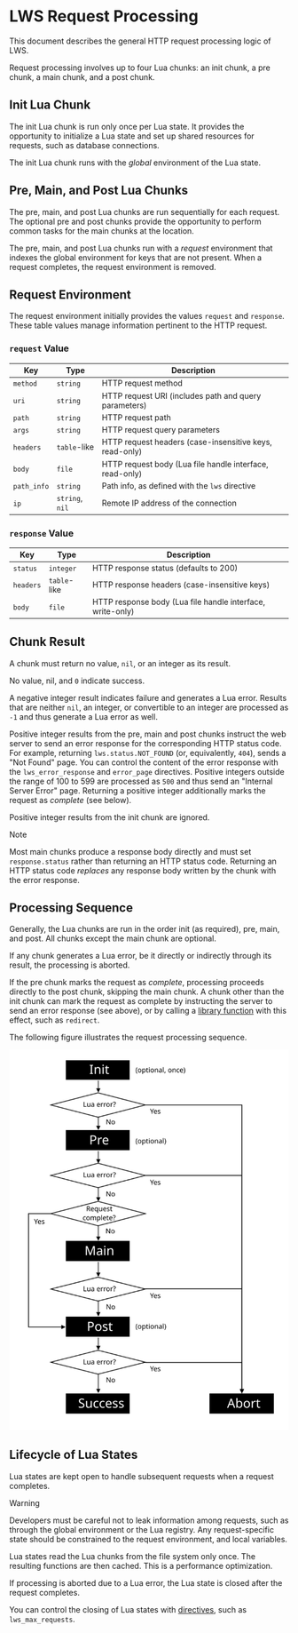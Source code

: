 # LWS Request Processing

This document describes the general HTTP request processing logic of LWS.

Request processing involves up to four Lua chunks: an init chunk, a pre chunk, a main chunk, and a
post chunk.


## Init Lua Chunk

The init Lua chunk is run only once per Lua state. It provides the opportunity to initialize a Lua
state and set up shared resources for requests, such as database connections.

The init Lua chunk runs with the *global* environment of the Lua state.


## Pre, Main, and Post Lua Chunks

The pre, main, and post Lua chunks are run sequentially for each request. The optional pre and post
chunks provide the opportunity to perform common tasks for the main chunks at the location.

The pre, main, and post Lua chunks run with a *request* environment that indexes the global
environment for keys that are not present. When a request completes, the request environment
is removed.


## Request Environment

The request environment initially provides the values `request` and `response`. These table values
manage information pertinent to the HTTP request.


### `request` Value

| Key | Type | Description |
| --- | --- | --- |
| `method` | `string` | HTTP request method |
| `uri` | `string` | HTTP request URI (includes path and query parameters) |
| `path` | `string` | HTTP request path |
| `args` | `string` | HTTP request query parameters |
| `headers` | `table`-like | HTTP request headers (case-insensitive keys, read-only) |
| `body` | `file` | HTTP request body (Lua file handle interface, read-only) |
| `path_info` | `string` | Path info, as defined with the `lws` directive |
| `ip` | `string`, `nil` | Remote IP address of the connection |


### `response` Value

| Key | Type | Description |
| --- | --- | --- |
| `status` | `integer` | HTTP response status (defaults to 200) |
| `headers` | `table`-like | HTTP response headers (case-insensitive keys) |
| `body` | `file` | HTTP response body (Lua file handle interface, write-only) |


## Chunk Result

A chunk must return no value, `nil`, or an integer as its result.

No value, nil, and `0` indicate success.

A negative integer result indicates failure and generates a Lua error. Results that are neither
`nil`, an integer, or convertible to an integer are processed as `-1` and thus generate a Lua
error as well.

Positive integer results from the pre, main and post chunks instruct the web server to send an
error response for the corresponding HTTP status code. For example, returning
`lws.status.NOT_FOUND` (or, equivalently, `404`), sends a "Not Found" page. You can control the
content of the error response with the `lws_error_response` and `error_page` directives. Positive
integers outside the range of 100 to 599 are processed as `500` and thus send an "Internal Server
Error" page. Returning a positive integer additionally marks the request as *complete* (see below).

Positive integer results from the init chunk are ignored.

> [!NOTE]
> Most main chunks produce a response body directly and must set `response.status` rather than
> returning an HTTP status code. Returning an HTTP status code *replaces* any response body
> written by the chunk with the error response.


## Processing Sequence

Generally, the Lua chunks are run in the order init (as required), pre, main, and post. All chunks
except the main chunk are optional.

If any chunk generates a Lua error, be it directly or indirectly through its result, the
processing is aborted.

If the pre chunk marks the request as *complete*, processing proceeds directly to the post chunk,
skipping the main chunk. A chunk other than the init chunk can mark the request as complete by
instructing the server to send an error response (see above), or by calling a
[library function](Library.md) with this effect, such as `redirect`.

The following figure illustrates the request processing sequence.

![Request processing sequence](images/RequestProcessingSequence.svg)


## Lifecycle of Lua States

Lua states are kept open to handle subsequent requests when a request completes.

> [!WARNING]
> Developers must be careful not to leak information among requests, such as through the global
> environment or the Lua registry. Any request-specific state should be constrained to the request
> environment, and local variables.

Lua states read the Lua chunks from the file system only once. The resulting functions are then
cached. This is a performance optimization.

If processing is aborted due to a Lua error, the Lua state is closed after the request completes.

You can control the closing of Lua states with [directives](Directives.md), such as
`lws_max_requests`.
